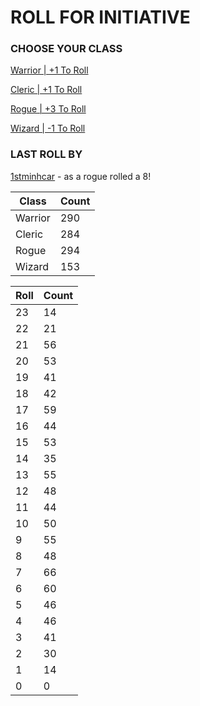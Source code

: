 # ROLL FOR INITIATIVE
### CHOOSE YOUR CLASS

[Warrior | +1 To Roll](https://github.com/benjaminsampica/benjaminsampica/issues/new?title=roll%7Cwarrior&body=Just+click+%27Submit+new+issue%27.)

[Cleric | +1 To Roll](https://github.com/benjaminsampica/benjaminsampica/issues/new?title=roll%7Ccleric&body=Just+click+%27Submit+new+issue%27.)

[Rogue | +3 To Roll](https://github.com/benjaminsampica/benjaminsampica/issues/new?title=roll%7Crogue&body=Just+click+%27Submit+new+issue%27.)

[Wizard | -1 To Roll](https://github.com/benjaminsampica/benjaminsampica/issues/new?title=roll%7Cwizard&body=Just+click+%27Submit+new+issue%27.)
### LAST ROLL BY
[1stminhcar](https://www.github.com/1stminhcar) - as a rogue rolled a 8!

|Class|Count|
|-|-|
|Warrior|290|
|Cleric|284|
|Rogue|294|
|Wizard|153|

|Roll|Count|
|-|-|
|23|14
|22|21
|21|56
|20|53
|19|41
|18|42
|17|59
|16|44
|15|53
|14|35
|13|55
|12|48
|11|44
|10|50
|9|55
|8|48
|7|66
|6|60
|5|46
|4|46
|3|41
|2|30
|1|14
|0|0
